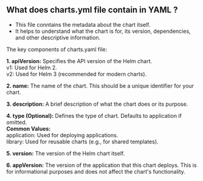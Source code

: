 ## What does charts.yml file contain in YAML ?

- This file conntains the metadata about the chart itself.
- It helps to understand what the chart is for, its version, dependencies, and other descriptive information.

The key components of charts.yaml file: <br>

**1. apiVersion:** Specifies the API version of the Helm chart.<br>
v1: Used for Helm 2.<br>
v2: Used for Helm 3 (recommended for modern charts).<br>

**2. name:** The name of the chart. This should be a unique identifier for your chart.<br>

**3. description:** A brief description of what the chart does or its purpose.<br>

**4. type (Optional):** Defines the type of chart. Defaults to application if omitted.<br>
**Common Values:**<br>
application: Used for deploying applications.<br>
library: Used for reusable charts (e.g., for shared templates).<br>

**5. version:** The version of the Helm chart itself.<br>

**6. appVersion:** The version of the application that this chart deploys. This is for informational purposes and does not affect the chart's functionality.
